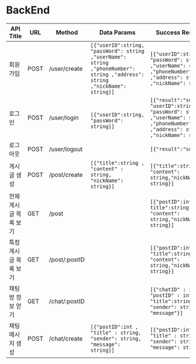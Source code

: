 # BackEnd


|API Title|URL|Method|Data Params|Success Response|Error Response|
|------|---|---|---|---|---|
|회원가입|POST|/user/create|```[{"userID":string, "passWord": string ,"userName": string ,"phoneNumber": string ,"address": string ,"nickName": string}] ```|``` [{"userID":string, "passWord": string ,"userName": string ,"phoneNumber": string ,"address": string ,"nickName": string}] ```|```[{"result":"fail"}] ```|
|로그인|POST|/user/login|``` [{"userID":string, "passWord": string}]```|```[{"result":"success", "userID":string, "passWord": string ,"userName": string ,"phoneNumber": string ,"address": string ,"nickName": string}] ```|``` [{"result":"fail"}] ```|
|로그아웃|POST|/user/logout||```[{"result":"success"}] ```||
|게시글 생성|POST|/post/create|```[{"title":string , "content" : string, "nickName": string}] ```|``` [{"title":string, "content": string,"nickName": string}] ```|``` [{"result":"fail"}] ```|
|전체 게시글 목록 보기|GET|/post||``` [{"postID":int", title":string, "content": string,"nickName": string}] ```|```[{"result":"fail"}] ```|
|특정 게시글 목록 보기|GET|/post/:postID||```[{"postID":int, "title":string, "content": string,"nickName": string}] ```|```[{"result":"fail"}] ```|
|채팅방 정보 얻기|GET|/chat/:postID||```[{"chatID" : int, "postID" : int, "title":string, "sender": string, "message"}] ```|```[{"result":"fail"}] ```|
|채팅 메시지 생성|POST|/chat/create|```[{"postID":int , "title" : string, "sender": string, "message": string}] ```|``` [{"postID":int , "title" : string, "sender": string, "message": string}] ```|``` [{"result":"fail"}] ```|
